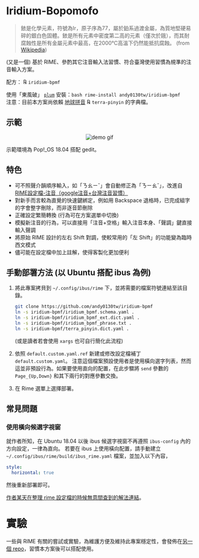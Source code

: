 # Iridium-Bopomofo

> 銥是化學元素，符號為Ir，原子序為77，屬於鉑系過渡金屬，為質地堅硬易碎的銀白色固體。銥是所有元素中密度第二高的元素（僅次於鋨），而其耐腐蝕性是所有金屬元素中最高，在2000℃高溫下仍然能抵抗腐蝕。 (from [Wikipedia](https://zh.wikipedia.org/wiki/銥))

(又是一個) 基於 RIME、參酌其它注音輸入法習慣、符合臺灣使用習慣為規準的注音輸入方案。

配方： ℞ `iridium-bpmf`

使用「東風破」 [`plum`](https://github.com/rime/plum) 安裝：`bash rime-install andy0130tw/iridium-bpmf` \
注意：目前本方案尚依賴 [地球拼音](https://github.com/rime/rime-terra-pinyin) ℞ `terra-pinyin` 的字典檔。

## 示範

<p align="center">
<img alt="demo gif" src="../assets/demo.gif">
</p>

示範環境為 Pop!\_OS 18.04 搭配 gedit。

## 特色

* 可不照聲介韻順序輸入，如「ㄋㄠㄧˇ」會自動修正為「ㄋㄧㄠˇ」，改進自 [RIME設定檔-注音（google注音+台灣注音習慣）](http://deltazone.pixnet.net/blog/post/264319309-%E9%BC%A0%E9%AC%9A%E7%AE%A1%E6%B3%A8%E9%9F%B3%E6%96%B9%E6%A1%88---%E7%AC%A6%E5%90%88%E4%B8%80%E8%88%AC%E6%B3%A8%E9%9F%B3%E4%BD%BF%E7%94%A8%E8%80%85%E7%BF%92%E6%85%A3%E8%A8%AD)
* 對新手而言較為直覺的快速鍵綁定，例如用 Backspace 退格時，已完成組字的字會整字刪除，而非逐音節刪除
* 正確設定繁簡轉換 (行為可在方案選單中切換)
* 模擬新注音的行為，可以直接用「注音+空格」輸入注音本身、「聲調」鍵直接輸入聲調
* 將原始 RIME 設計的左右 Shift 對調，使較常用的「左 Shift」的功能變為臨時西文模式
* 儘可能在設定檔中加上註解，使得客製化更加便利

## 手動部署方法 (以 Ubuntu 搭配 ibus 為例)

1. 將此專案拷貝到 `~/.config/ibus/rime` 下，並將需要的檔案符號連結至該目錄。

   ```bash
   git clone https://github.com/andy0130tw/iridium-bpmf
   ln -s iridium-bpmf/iridium_bpmf.schema.yaml .
   ln -s iridium-bpmf/iridium_bpmf_ext.dict.yaml .
   ln -s iridium-bpmf/iridium_bpmf_phrase.txt .
   ln -s iridium-bpmf/terra_pinyin.dict.yaml .
   ```

   (或是讀者若會使用 `xargs` 也可自行簡化此流程)

2. 依照 `default.custom.yaml.ref` 新建或修改設定檔補丁 `default.custom.yaml`。
   注意這個檔案預設使用者是使用橫向選字列表，然而這並非預設行為。如果要使用直向的配置，在此步驟將 `send` 參數的 `Page_{Up,Down}` 和其下兩行的對應參數交換。

3. 在 Rime 選單上選擇部署。

## 常見問題

### 使用橫向候選字視窗
就作者所知，在 Ubuntu 18.04 以後 ibus 候選字視窗不再遵照 `ibus-config` 內的方向設定，一律為直向。
若要在 ibus 上使用橫向配置，請手動建立 `~/.config/ibus/rime/build/ibus_rime.yaml` 檔案，並加入以下內容，

```yaml
style:
  horizontal: true
```

然後重新部署即可。

[作者某天在整理 rime 設定檔的時候無意間查到的解法連結](https://forums.fedoraforum.org/showthread.php?320042-How-to-set-ibus-rime-to-horizontal-in-fedora-29&p=1819670#post1819670)。

# 實驗
一些與 RIME 有關的嘗試或實驗，為維護方便及維持此專案穩定性，會發佈在[另一個 repo](https://github.com/andy0130tw/aarrr-rime)，習慣本方案後可以搭配使用。
